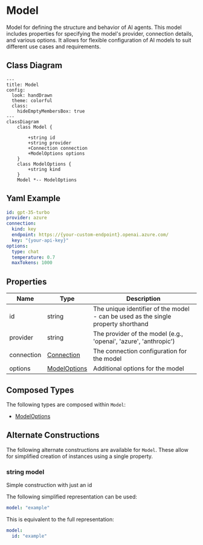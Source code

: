 # Model

Model for defining the structure and behavior of AI agents.
This model includes properties for specifying the model&#39;s provider, connection details, and various options.
It allows for flexible configuration of AI models to suit different use cases and requirements.

## Class Diagram

```mermaid
---
title: Model
config:
  look: handDrawn
  theme: colorful
  class:
    hideEmptyMembersBox: true
---
classDiagram
    class Model {
      
        +string id
        +string provider
        +Connection connection
        +ModelOptions options
    }
    class ModelOptions {
        +string kind
    }
    Model *-- ModelOptions
```

## Yaml Example

```yaml
id: gpt-35-turbo
provider: azure
connection:
  kind: key
  endpoint: https://{your-custom-endpoint}.openai.azure.com/
  key: "{your-api-key}"
options:
  type: chat
  temperature: 0.7
  maxTokens: 1000

```

## Properties

| Name | Type | Description |
| ---- | ---- | ----------- |
| id | string | The unique identifier of the model - can be used as the single property shorthand  |
| provider | string | The provider of the model (e.g., &#39;openai&#39;, &#39;azure&#39;, &#39;anthropic&#39;)  |
| connection | [Connection](Connection.md) | The connection configuration for the model  |
| options | [ModelOptions](ModelOptions.md) | Additional options for the model  |

## Composed Types

The following types are composed within `Model`:

- [ModelOptions](ModelOptions.md)

## Alternate Constructions

The following alternate constructions are available for `Model`.
These allow for simplified creation of instances using a single property.

### string model

Simple construction with just an id

The following simplified representation can be used:

```yaml
model: "example"

```

This is equivalent to the full representation:

```yaml
model:
  id: "example"

```
